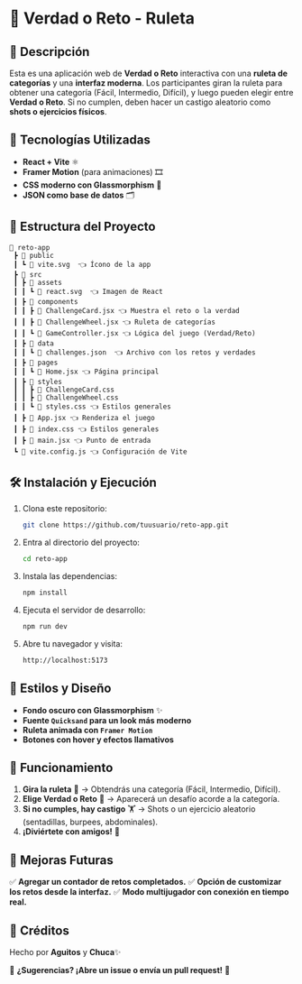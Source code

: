 # 🎡 Verdad o Reto - Ruleta  

## 📌 Descripción
Esta es una aplicación web de **Verdad o Reto** interactiva con una **ruleta de categorías** y una **interfaz moderna**. Los participantes giran la ruleta para obtener una categoría (Fácil, Intermedio, Difícil), y luego pueden elegir entre **Verdad o Reto**. Si no cumplen, deben hacer un castigo aleatorio como **shots o ejercicios físicos**.

## 🚀 Tecnologías Utilizadas
- **React + Vite** ⚛️
- **Framer Motion** (para animaciones) 🎞️
- **CSS moderno con Glassmorphism** 🎨
- **JSON como base de datos** 🗂️

## 📂 Estructura del Proyecto
```
📂 reto-app
 ┣ 📂 public
 ┃ ┗ 📜 vite.svg  👈 Ícono de la app
 ┣ 📂 src
 ┃ ┣ 📂 assets
 ┃ ┃ ┗ 📜 react.svg  👈 Imagen de React
 ┃ ┣ 📂 components
 ┃ ┃ ┣ 📜 ChallengeCard.jsx 👈 Muestra el reto o la verdad
 ┃ ┃ ┣ 📜 ChallengeWheel.jsx 👈 Ruleta de categorías
 ┃ ┃ ┗ 📜 GameController.jsx 👈 Lógica del juego (Verdad/Reto)
 ┃ ┣ 📂 data
 ┃ ┃ ┗ 📜 challenges.json  👈 Archivo con los retos y verdades
 ┃ ┣ 📂 pages
 ┃ ┃ ┗ 📜 Home.jsx 👈 Página principal
 ┃ ┣ 📂 styles
 ┃ ┃ ┣ 📜 ChallengeCard.css
 ┃ ┃ ┣ 📜 ChallengeWheel.css
 ┃ ┃ ┗ 📜 styles.css 👈 Estilos generales
 ┃ ┣ 📜 App.jsx 👈 Renderiza el juego
 ┃ ┣ 📜 index.css 👈 Estilos generales
 ┃ ┣ 📜 main.jsx 👈 Punto de entrada
 ┗ 📜 vite.config.js 👈 Configuración de Vite
```

## 🛠 Instalación y Ejecución
1. Clona este repositorio:
   ```sh
   git clone https://github.com/tuusuario/reto-app.git
   ```
2. Entra al directorio del proyecto:
   ```sh
   cd reto-app
   ```
3. Instala las dependencias:
   ```sh
   npm install
   ```
4. Ejecuta el servidor de desarrollo:
   ```sh
   npm run dev
   ```
5. Abre tu navegador y visita:
   ```sh
   http://localhost:5173
   ```

## 🎨 Estilos y Diseño
- **Fondo oscuro con Glassmorphism** ✨
- **Fuente `Quicksand` para un look más moderno**
- **Ruleta animada con `Framer Motion`**
- **Botones con hover y efectos llamativos**

## 📝 Funcionamiento
1. **Gira la ruleta** 🎡 → Obtendrás una categoría (Fácil, Intermedio, Difícil).
2. **Elige Verdad o Reto** 🤔 → Aparecerá un desafío acorde a la categoría.
3. **Si no cumples, hay castigo** 🏋️ → Shots o un ejercicio aleatorio (sentadillas, burpees, abdominales).
4. **¡Diviértete con amigos!** 🎉

## 🎯 Mejoras Futuras
✅ **Agregar un contador de retos completados.**
✅ **Opción de customizar los retos desde la interfaz.**
✅ **Modo multijugador con conexión en tiempo real.**

## 💖 Créditos
Hecho por **Aguitos** y **Chuca**✨

📌 **¿Sugerencias? ¡Abre un issue o envía un pull request!** 🚀